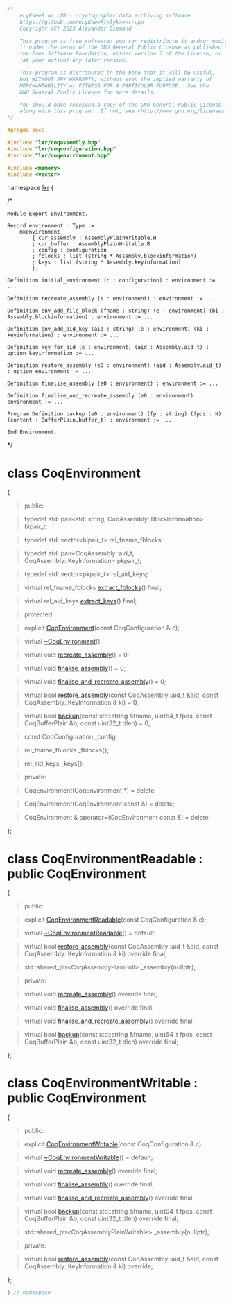 ```cpp

/*
    eLyKseeR or LXR - cryptographic data archiving software
    https://github.com/eLyKseeR/elykseer-cpp
    Copyright (C) 2023 Alexander Diemand

    This program is free software: you can redistribute it and/or modify
    it under the terms of the GNU General Public License as published by
    the Free Software Foundation, either version 3 of the License, or
    (at your option) any later version.

    This program is distributed in the hope that it will be useful,
    but WITHOUT ANY WARRANTY; without even the implied warranty of
    MERCHANTABILITY or FITNESS FOR A PARTICULAR PURPOSE.  See the
    GNU General Public License for more details.

    You should have received a copy of the GNU General Public License
    along with this program.  If not, see <http://www.gnu.org/licenses/>.
*/

#pragma once

#include "lxr/coqassembly.hpp"
#include "lxr/coqconfiguration.hpp"
#include "lxr/coqenvironment.hpp"

#include <memory>
#include <vector>

````

namespace [lxr](namespace.list) {

/*

```coq
Module Export Environment.

Record environment : Type :=
    mkenvironment
        { cur_assembly : AssemblyPlainWritable.H
        ; cur_buffer : AssemblyPlainWritable.B
        ; config : configuration
        ; fblocks : list (string * Assembly.blockinformation)
        ; keys : list (string * Assembly.keyinformation)
        }.

Definition initial_environment (c : configuration) : environment := ...

Definition recreate_assembly (e : environment) : environment := ...

Definition env_add_file_block (fname : string) (e : environment) (bi : Assembly.blockinformation) : environment := ...

Definition env_add_aid_key (aid : string) (e : environment) (ki : keyinformation) : environment := ...

Definition key_for_aid (e : environment) (aid : Assembly.aid_t) : option keyinformation := ...

Definition restore_assembly (e0 : environment) (aid : Assembly.aid_t) : option environment := ...

Definition finalise_assembly (e0 : environment) : environment := ...

Definition finalise_and_recreate_assembly (e0 : environment) : environment := ...

Program Definition backup (e0 : environment) (fp : string) (fpos : N) (content : BufferPlain.buffer_t) : environment := ...

End Environment.
```

*/

# class CoqEnvironment

{

>public:

>typedef std::pair&lt;std::string, CoqAssembly::BlockInformation&gt; bipair_t;

>typedef std::vector&lt;bipair_t&gt; rel_fname_fblocks;

>typedef std::pair&lt;CoqAssembly::aid_t, CoqAssembly::KeyInformation&gt; pkpair_t;

>typedef std::vector&lt;pkpair_t&gt; rel_aid_keys;

>virtual rel_fname_fblocks [extract_fblocks](coqenvironment_functions.cpp.md)() final;

>virtual rel_aid_keys [extract_keys](coqenvironment_functions.cpp.md)() final;


>protected:

>explicit [CoqEnvironment](coqenvironment_ctor.cpp.md)(const CoqConfiguration & c);

>virtual [~CoqEnvironment](coqenvironment_ctor.cpp.md)();


>virtual void [recreate_assembly](coqenvironment_functions.cpp.md)() = 0;

>virtual void [finalise_assembly](coqenvironment_functions.cpp.md)() = 0;

>virtual void [finalise_and_recreate_assembly](coqenvironment_functions.cpp.md)() = 0;

>virtual bool [restore_assembly](coqenvironment_functions.cpp.md)(const CoqAssembly::aid_t &aid, const CoqAssembly::KeyInformation & ki) = 0;

>virtual bool [backup](coqenvironment_functions.cpp.md)(const std::string &fname, uint64_t fpos, const CoqBufferPlain &b, const uint32_t dlen) = 0;


>const CoqConfiguration _config;

>rel_fname_fblocks _fblocks{};

>rel_aid_keys _keys{};


>private:

>CoqEnvironment(CoqEnvironment *) = delete;

>CoqEnvironment(CoqEnvironment const &) = delete;

>CoqEnvironment & operator=(CoqEnvironment const &) = delete;

};


# class CoqEnvironmentReadable : public CoqEnvironment

{

>public:

>explicit [CoqEnvironmentReadable](coqenvironment_ctor.cpp.md)(const CoqConfiguration & c);

>virtual [~CoqEnvironmentReadable](coqenvironment_ctor.cpp.md)() = default;

>virtual bool [restore_assembly](coqenvironment_functions.cpp.md)(const CoqAssembly::aid_t &aid, const CoqAssembly::KeyInformation & ki) override final;

>std::shared_ptr&lt;CoqAssemblyPlainFull&gt; _assembly{nullptr};


>private:

>virtual void [recreate_assembly](coqenvironment_functions.cpp.md)() override final;

>virtual void [finalise_assembly](coqenvironment_functions.cpp.md)() override final;

>virtual void [finalise_and_recreate_assembly](coqenvironment_functions.cpp.md)() override final;

>virtual bool [backup](coqenvironment_functions.cpp.md)(const std::string &fname, uint64_t fpos, const CoqBufferPlain &b, const uint32_t dlen) override final;

};


# class CoqEnvironmentWritable : public CoqEnvironment

{

>public:

>explicit [CoqEnvironmentWritable](coqenvironment_ctor.cpp.md)(const CoqConfiguration & c);

>virtual [~CoqEnvironmentWritable](coqenvironment_ctor.cpp.md)() = default;

>virtual void [recreate_assembly](coqenvironment_functions.cpp.md)() override final;

>virtual void [finalise_assembly](coqenvironment_functions.cpp.md)() override final;

>virtual void [finalise_and_recreate_assembly](coqenvironment_functions.cpp.md)() override final;

>virtual bool [backup](coqenvironment_functions.cpp.md)(const std::string &fname, uint64_t fpos, const CoqBufferPlain &b, const uint32_t dlen) override final;

>std::shared_ptr&lt;CoqAssemblyPlainWritable&gt; _assembly{nullptr};


>private:

>virtual bool [restore_assembly](coqenvironment_functions.cpp.md)(const CoqAssembly::aid_t &aid, const CoqAssembly::KeyInformation & ki) override;

};

```cpp
} // namespace
```
